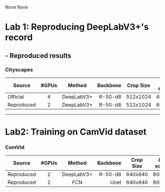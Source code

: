 None
None
# Lab 1: Reproducing DeepLabV3+'s record
## - Reproduced results
### Cityscapes
| Source     | #GPUs | Method | Backbone | Crop Size | Lr schd |  mIoU |
| ------------ | :---: | :----: | -------: | --------- | ------- | ----: |
| Official   | 4    | DeepLabV3+ | R-50-d8 | 512x1024 | 40000  | 79.61 |
| Reproduced  | 2    | DeepLabV3+ | R-50-d8 | 512x1024 | 80000  | 79.29 |

--------------------

# Lab2: Training on CamVid dataset
###  CamVid
| Source     | #GPUs | Method | Backbone | Crop Size | Lr schd |  mIoU |
| ------------ | :---: | :----: | -------: | --------- | ------- | ----: |
| Reproduced   | 2    | DeepLabV3+ | R-50-d8 | 640x640 | 80000  | 76.18 |
| Reproduced  | 2    | FCN | Unet | 640x640 | 80000  | 72.33 |

```{.python .input}

```
